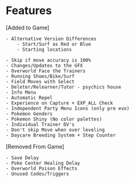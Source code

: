 # Features

[Added to Game]

    - Alternative Version Differences
	    - Start/Surf as Red or Blue
	    - Starting locations

	- Skip if move accuracy is 100%
	- Changes/Updates to the GFX
	- Overworld Face the Trainers
	- Running Shoes/Bike/Surf
	- Field Moves with Select
	- Deleter/Relearner/Tutor - psychics house
	- Info Menu
	- Automatic Repel
	- Experience on Capture + EXP_ALL Check
	- Independent Party Menu Icons (only pre evo)
	- Pokemon Genders
	- Pokemon Shiny (No color palettes)
	- Individual Trainer DV's
	- Don't skip Move when over leveling
	- Daycare Breeding System + Step Counter

[Removed From Game]

	- Save Delay
	- Poke Center Healing Delay
	- Overworld Poison Effects
	- Unused Codes/Triggers
